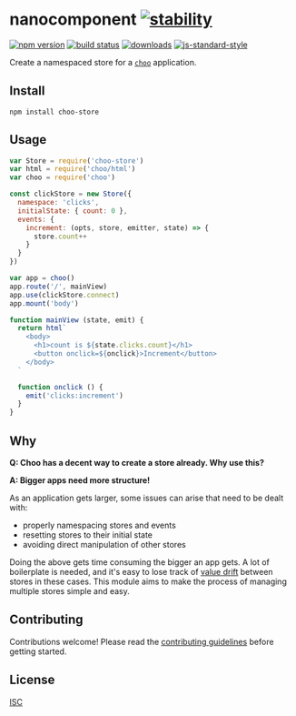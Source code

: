# nanocomponent [![stability][0]][1]

[![npm version][2]][3] [![build status][4]][5]
[![downloads][8]][9] [![js-standard-style][10]][11]

Create a namespaced store for a [`choo`](https://github.com/choojs/choo) application.

[0]: https://img.shields.io/badge/stability-experimental-orange.svg?style=flat-square
[1]: https://nodejs.org/api/documentation.html#documentation_stability_index
[2]: https://img.shields.io/npm/v/choo-store.svg?style=flat-square
[3]: https://npmjs.org/package/choo-store
[4]: https://img.shields.io/travis/ungoldman/choo-store/master.svg?style=flat-square
[5]: https://travis-ci.org/ungoldman/choo-store
[8]: http://img.shields.io/npm/dm/choo-store.svg?style=flat-square
[9]: https://npmjs.org/package/choo-store
[10]: https://img.shields.io/badge/code%20style-standard-brightgreen.svg?style=flat-square
[11]: https://github.com/feross/standard

## Install

```
npm install choo-store
```

## Usage

```js
var Store = require('choo-store')
var html = require('choo/html')
var choo = require('choo')

const clickStore = new Store({
  namespace: 'clicks',
  initialState: { count: 0 },
  events: {
    increment: (opts, store, emitter, state) => {
      store.count++
    }
  }
})

var app = choo()
app.route('/', mainView)
app.use(clickStore.connect)
app.mount('body')

function mainView (state, emit) {
  return html`
    <body>
      <h1>count is ${state.clicks.count}</h1>
      <button onclick=${onclick}>Increment</button>
    </body>
  `

  function onclick () {
    emit('clicks:increment')
  }
}
```

## Why

**Q: Choo has a decent way to create a store already. Why use this?**

**A: Bigger apps need more structure!**

As an application gets larger, some issues can arise that need to be dealt with:

- properly namespacing stores and events
- resetting stores to their initial state
- avoiding direct manipulation of other stores

Doing the above gets time consuming the bigger an app gets. A lot of boilerplate is needed, and it's easy to lose track of [value drift](https://universalpaperclips.gamepedia.com/Value_Drift) between stores in these cases. This module aims to make the process of managing multiple stores simple and easy.

## Contributing

Contributions welcome! Please read the [contributing guidelines](CONTRIBUTING.md) before getting started.

## License

[ISC](LICENSE.md)

